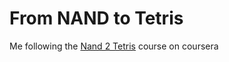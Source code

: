 # From NAND to Tetris

Me following the [Nand 2 Tetris](https://www.nand2tetris.org/) course on coursera
